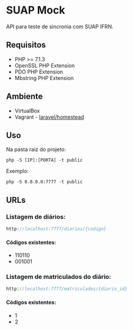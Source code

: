 # SUAP Mock
API para teste de sincronia com SUAP IFRN.

## Requisitos
* PHP >= 7.1.3
* OpenSSL PHP Extension
* PDO PHP Extension
* Mbstring PHP Extension

## Ambiente
* VirtualBox
* Vagrant - [laravel/homestead](https://laravel.com/docs/5.7/homestead)

## Uso
Na pasta raiz do projeto:
```shell
php -S [IP]:[PORTA] -t public
```

Exemplo:
```shell
php -S 0.0.0.0:7777 -t public
```

## URLs
### Listagem de diários:
```php
http://localhost:7777/diarios/{codigo}
```
#### Códigos existentes:
* 110110
* 001001

### Listagem de matriculados do diário:
```php
http://localhost:7777/matriculados/{diario_id}
```
#### Códigos existentes:
* 1
* 2
